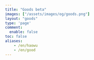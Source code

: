 ```yaml
---
title: "Goods beta"
images: ["/assets/images/og/goods.png"]
layout: "goods"
type: 'page'
comment: 
  enable: false
toc: false
aliases:
    - /en/haowu
    - /en/good
---
```

